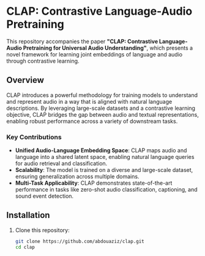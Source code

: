 # CLAP: Contrastive Language-Audio Pretraining  

This repository accompanies the paper **"CLAP: Contrastive Language-Audio Pretraining for Universal Audio Understanding"**, which presents a novel framework for learning joint embeddings of language and audio through contrastive learning.  

## Overview  

CLAP introduces a powerful methodology for training models to understand and represent audio in a way that is aligned with natural language descriptions. By leveraging large-scale datasets and a contrastive learning objective, CLAP bridges the gap between audio and textual representations, enabling robust performance across a variety of downstream tasks.  

### Key Contributions  
- **Unified Audio-Language Embedding Space**: CLAP maps audio and language into a shared latent space, enabling natural language queries for audio retrieval and classification.  
- **Scalability**: The model is trained on a diverse and large-scale dataset, ensuring generalization across multiple domains.  
- **Multi-Task Applicability**: CLAP demonstrates state-of-the-art performance in tasks like zero-shot audio classification, captioning, and sound event detection.  


## Installation  

1. Clone this repository:  
   ```bash
   git clone https://github.com/abdouaziz/clap.git
   cd clap